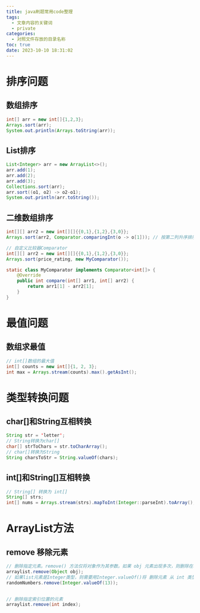 ```yaml
---
title: java刷题常用code整理
tags:
  - 文章内容的关键词
  - private
categories:
  - 对照文件存放的目录名称
toc: true
date: 2023-10-10 18:31:02
---
```


# 排序问题
## 数组排序
```java
int[] arr = new int[]{1,2,3};
Arrays.sort(arr);
System.out.println(Arrays.toString(arr));
```

## List排序
```java
List<Integer> arr = new ArrayList<>();
arr.add(1);
arr.add(2);
arr.add(3);
Collections.sort(arr);
arr.sort((o1, o2) -> o2-o1);
System.out.println(arr.toString());
```

## 二维数组排序
```java
int[][] arr2 = new int[][]{{0,1},{1,2},{3,0}};
Arrays.sort(arr2, Comparator.comparingInt(o -> o[1])); // 按第二列升序排序
```
```java
// 自定义比较器Comparator
int[][] arr2 = new int[][]{{0,1},{1,2},{3,0}};
Arrays.sort(price_rating, new MyComparator());

static class MyComparator implements Comparator<int[]> {
	@Override
	public int compare(int[] arr1, int[] arr2) {
		return arr1[1] - arr2[1];
	}
}
```
        
# 最值问题
## 数组求最值
```java
// int[]数组的最大值
int[] counts = new int[]{1, 2, 3};
int max = Arrays.stream(counts).max().getAsInt();
```

# 类型转换问题
## char[]和String互相转换
```java
String str = 'letter';
// String转换为char[]
char[] strToChars = str.toCharArray();
// char[]转换为String
String charsToStr = String.valueOf(chars);
```

## int[]和String[]互相转换
```java
// String[] 转换为 int[]
String[] strs;
int[] nums = Arrays.stream(strs).mapToInt(Integer::parseInt).toArray();
```

# ArrayList方法
## remove 移除元素
```java
// 删除指定元素。remove() 方法仅将对象作为其参数。如果 obj 元素出现多次，则删除在动态数组中最第一次出现的元素。
arraylist.remove(Object obj);
// 如果list元素是Integer类型，则需要用Integer.valueOf()将 删除元素 从 int 类型转变成一个 Integer 对象。
randomNumbers.remove(Integer.valueOf(13));

        
// 删除指定索引位置的元素
arraylist.remove(int index);
```